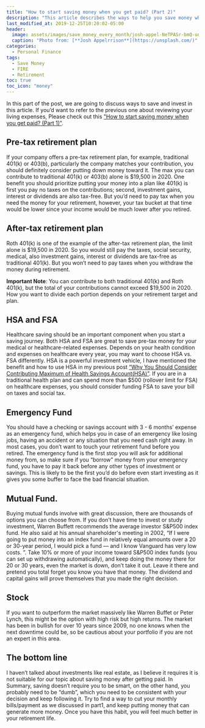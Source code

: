 ```yaml
---
title: "How to start saving money when you get paid? (Part 2)"
description: "This article describes the ways to help you save money when you get paid, and gives suggestions on how to plan saving and investing for retirement"
last_modified_at: 2019-12-25T10:20:02-05:00
header:
  image: assets/images/save_money_every_month/josh-appel-NeTPASr-bmQ-unsplash.jpg
  caption: "Photo from: [**Josh Appelrrison**](https://unsplash.com/)"
categories:
  - Personal Finance
tags:
  - Save Money
  - FIRE
  - Retirement
toc: true
toc_icon: "money"
---
```

In this part of the post, we are going to discuss ways to save and invest in this article. If you’d want to refer to the previous one about reviewing your living expenses, Please check out this ["How to start saving money when you get paid? (Part 1)"](https://moneynotebooks.com/personal%20finance/how-to-save-money-every-month-part1/). 

## Pre-tax retirement plan
If your company offers a pre-tax retirement plan, for example, traditional 401(k) or 403(b), particularly the company matches your contribution, you should definitely consider putting down money toward it. The max you can contribute to traditional 401(k) or 403(b) alone is $19,500 in 2020. One benefit you should prioritize putting your money into a plan like 401(k) is first you pay no taxes on the contributions; second, investment gains, interest or dividends are also tax-free. But you’d need to pay tax when you need the money for your retirement, however, your tax bucket at that time would be lower since your income would be much lower after you retired.

## After-tax retirement plan
Roth 401(k) is one of the example of the after-tax retirement plan, the limit alone is $19,500 in 2020. So you would still pay the taxes, social security, medical, also investment gains, interest or dividends are tax-free as traditional 401(k). But you won’t need to pay taxes when you withdraw the money during retirement. 

**Important Note**: You can contribute to both traditional 401(k) and Roth 401(k), but the total of your contributions cannot exceed $19,500 in 2020. How you want to divide each portion depends on your retirement target and plan. 

## HSA and FSA
Healthcare saving should be an important component when you start a saving journey. Both HSA and FSA are great to save pre-tax money for your medical or healthcare-related expenses. Depends on your health condition and expenses on healthcare every year, you may want to choose HSA vs. FSA differently.
HSA is a powerful investment vehicle, I have mentioned the benefit and how to use HSA in my previous post [“Why You Should Consider Contributing Maximum of Health Savings Account(HSA)”](https://moneynotebooks.com/personal%20finance/why-contribute-HSA-limits/). If you are in a traditional health plan and can spend more than $500 (rollover limit for FSA) on healthcare expenses, you should consider funding FSA to save your bill on taxes and social tax.

## Emergency Fund
You should have a checking or savings account with 3 - 6 months’ expense as an emergency fund, which helps you in case of an emergency like losing jobs, having an accident or any situation that you need cash right away. In most cases, you don’t want to touch your retirement fund before you retired. The emergency fund is the first stop you will ask for additional money from, so make sure if you “borrow” money from your emergency fund, you have to pay it back before any other types of investment or savings. This is likely to be the first you’d do before even start investing as it gives you some buffer to face the bad financial situation.

## Mutual Fund.
Buying mutual funds involve with great discussion, there are thousands of options you can choose from. If you don’t have time to invest or study investment, Warren Buffett recommends the average investor S&P500 index fund. He also said at his annual shareholder's meeting in 2002, “If I were going to put money into an index fund in relatively equal amounts over a 20 or 30-year period, I would pick a fund — and I know Vanguard has very low costs. ”. Take 10% or more of your income toward S&P500 index funds (you can set up withdrawing automatically), and keep doing the money there for 20 or 30 years, even the market is down, don’t take it out. Leave it there and pretend you total forget you know you have that money. The dividend and capital gains will prove themselves that you made the right decision.

## Stock
If you want to outperform the market massively like Warren Buffet or Peter Lynch, this might be the option with high risk but high returns. The market has been in bullish for over 10 years since 2009, no one knows when the next downtime could be, so be cautious about your portfolio if you are not an expert in this area.

## The bottom line
I haven’t talked about investments like real estate, as I believe it requires it is not suitable for our topic about saving money after getting paid. In Summary, saving doesn’t require you to be smart, on the other hand, you probably need to be “dumb”, which you need to be consistent with your decision and keep following it. Try to find a way to cut your monthly bills/payment as we discussed in part1, and keep putting money that can generate more money. Once you have this habit, you will feel much better in your retirement life.

